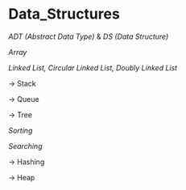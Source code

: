 # Data_Structures

_ADT (Abstract Data Type)_ 
&
_DS (Data Structure)_


_Array_

_Linked List, Circular Linked List, Doubly Linked List_


-> Stack

-> Queue

-> Tree

_Sorting_

_Searching_

-> Hashing

-> Heap
